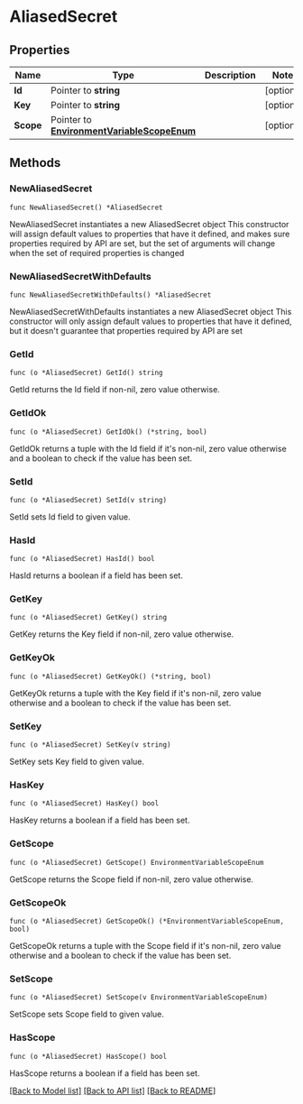 # AliasedSecret

## Properties

Name | Type | Description | Notes
------------ | ------------- | ------------- | -------------
**Id** | Pointer to **string** |  | [optional] 
**Key** | Pointer to **string** |  | [optional] 
**Scope** | Pointer to [**EnvironmentVariableScopeEnum**](EnvironmentVariableScopeEnum.md) |  | [optional] 

## Methods

### NewAliasedSecret

`func NewAliasedSecret() *AliasedSecret`

NewAliasedSecret instantiates a new AliasedSecret object
This constructor will assign default values to properties that have it defined,
and makes sure properties required by API are set, but the set of arguments
will change when the set of required properties is changed

### NewAliasedSecretWithDefaults

`func NewAliasedSecretWithDefaults() *AliasedSecret`

NewAliasedSecretWithDefaults instantiates a new AliasedSecret object
This constructor will only assign default values to properties that have it defined,
but it doesn't guarantee that properties required by API are set

### GetId

`func (o *AliasedSecret) GetId() string`

GetId returns the Id field if non-nil, zero value otherwise.

### GetIdOk

`func (o *AliasedSecret) GetIdOk() (*string, bool)`

GetIdOk returns a tuple with the Id field if it's non-nil, zero value otherwise
and a boolean to check if the value has been set.

### SetId

`func (o *AliasedSecret) SetId(v string)`

SetId sets Id field to given value.

### HasId

`func (o *AliasedSecret) HasId() bool`

HasId returns a boolean if a field has been set.

### GetKey

`func (o *AliasedSecret) GetKey() string`

GetKey returns the Key field if non-nil, zero value otherwise.

### GetKeyOk

`func (o *AliasedSecret) GetKeyOk() (*string, bool)`

GetKeyOk returns a tuple with the Key field if it's non-nil, zero value otherwise
and a boolean to check if the value has been set.

### SetKey

`func (o *AliasedSecret) SetKey(v string)`

SetKey sets Key field to given value.

### HasKey

`func (o *AliasedSecret) HasKey() bool`

HasKey returns a boolean if a field has been set.

### GetScope

`func (o *AliasedSecret) GetScope() EnvironmentVariableScopeEnum`

GetScope returns the Scope field if non-nil, zero value otherwise.

### GetScopeOk

`func (o *AliasedSecret) GetScopeOk() (*EnvironmentVariableScopeEnum, bool)`

GetScopeOk returns a tuple with the Scope field if it's non-nil, zero value otherwise
and a boolean to check if the value has been set.

### SetScope

`func (o *AliasedSecret) SetScope(v EnvironmentVariableScopeEnum)`

SetScope sets Scope field to given value.

### HasScope

`func (o *AliasedSecret) HasScope() bool`

HasScope returns a boolean if a field has been set.


[[Back to Model list]](../README.md#documentation-for-models) [[Back to API list]](../README.md#documentation-for-api-endpoints) [[Back to README]](../README.md)


